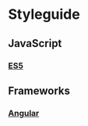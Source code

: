 # Styleguide

## JavaScript

### [ES5](https://github.com/akullpp/styleguide/blob/master/javascript.md)

## Frameworks

### [Angular](https://github.com/akullpp/styleguide/blob/master/angular.md)
